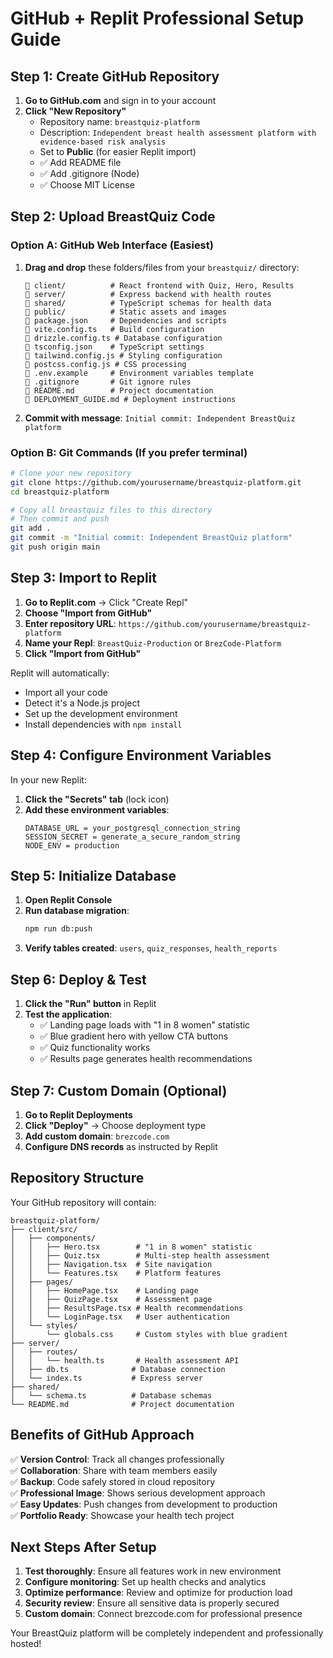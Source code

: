 # GitHub + Replit Professional Setup Guide

## Step 1: Create GitHub Repository

1. **Go to GitHub.com** and sign in to your account
2. **Click "New Repository"**
   - Repository name: `breastquiz-platform`
   - Description: `Independent breast health assessment platform with evidence-based risk analysis`
   - Set to **Public** (for easier Replit import)
   - ✅ Add README file
   - ✅ Add .gitignore (Node)
   - ✅ Choose MIT License

## Step 2: Upload BreastQuiz Code

### Option A: GitHub Web Interface (Easiest)
1. **Drag and drop** these folders/files from your `breastquiz/` directory:
   ```
   📁 client/          # React frontend with Quiz, Hero, Results
   📁 server/          # Express backend with health routes  
   📁 shared/          # TypeScript schemas for health data
   📁 public/          # Static assets and images
   📄 package.json     # Dependencies and scripts
   📄 vite.config.ts   # Build configuration
   📄 drizzle.config.ts # Database configuration
   📄 tsconfig.json    # TypeScript settings
   📄 tailwind.config.js # Styling configuration
   📄 postcss.config.js # CSS processing
   📄 .env.example     # Environment variables template
   📄 .gitignore       # Git ignore rules
   📄 README.md        # Project documentation
   📄 DEPLOYMENT_GUIDE.md # Deployment instructions
   ```

2. **Commit with message**: `Initial commit: Independent BreastQuiz platform`

### Option B: Git Commands (If you prefer terminal)
```bash
# Clone your new repository
git clone https://github.com/yourusername/breastquiz-platform.git
cd breastquiz-platform

# Copy all breastquiz files to this directory
# Then commit and push
git add .
git commit -m "Initial commit: Independent BreastQuiz platform"  
git push origin main
```

## Step 3: Import to Replit

1. **Go to Replit.com** → Click "Create Repl"
2. **Choose "Import from GitHub"**
3. **Enter repository URL**: `https://github.com/yourusername/breastquiz-platform`
4. **Name your Repl**: `BreastQuiz-Production` or `BrezCode-Platform`
5. **Click "Import from GitHub"**

Replit will automatically:
- Import all your code
- Detect it's a Node.js project
- Set up the development environment
- Install dependencies with `npm install`

## Step 4: Configure Environment Variables

In your new Replit:
1. **Click the "Secrets" tab** (lock icon)
2. **Add these environment variables**:
   ```
   DATABASE_URL = your_postgresql_connection_string
   SESSION_SECRET = generate_a_secure_random_string
   NODE_ENV = production
   ```

## Step 5: Initialize Database

1. **Open Replit Console**
2. **Run database migration**:
   ```bash
   npm run db:push
   ```
3. **Verify tables created**: `users`, `quiz_responses`, `health_reports`

## Step 6: Deploy & Test

1. **Click the "Run" button** in Replit
2. **Test the application**:
   - ✅ Landing page loads with "1 in 8 women" statistic
   - ✅ Blue gradient hero with yellow CTA buttons
   - ✅ Quiz functionality works
   - ✅ Results page generates health recommendations

## Step 7: Custom Domain (Optional)

1. **Go to Replit Deployments**
2. **Click "Deploy"** → Choose deployment type
3. **Add custom domain**: `brezcode.com`
4. **Configure DNS records** as instructed by Replit

## Repository Structure

Your GitHub repository will contain:
```
breastquiz-platform/
├── client/src/
│   ├── components/
│   │   ├── Hero.tsx        # "1 in 8 women" statistic
│   │   ├── Quiz.tsx        # Multi-step health assessment
│   │   ├── Navigation.tsx  # Site navigation
│   │   └── Features.tsx    # Platform features
│   ├── pages/
│   │   ├── HomePage.tsx    # Landing page
│   │   ├── QuizPage.tsx    # Assessment page
│   │   ├── ResultsPage.tsx # Health recommendations
│   │   └── LoginPage.tsx   # User authentication
│   └── styles/
│       └── globals.css     # Custom styles with blue gradient
├── server/
│   ├── routes/
│   │   └── health.ts       # Health assessment API
│   ├── db.ts              # Database connection
│   └── index.ts           # Express server
├── shared/
│   └── schema.ts          # Database schemas
└── README.md              # Project documentation
```

## Benefits of GitHub Approach

✅ **Version Control**: Track all changes professionally  
✅ **Collaboration**: Share with team members easily  
✅ **Backup**: Code safely stored in cloud repository  
✅ **Professional Image**: Shows serious development approach  
✅ **Easy Updates**: Push changes from development to production  
✅ **Portfolio Ready**: Showcase your health tech project  

## Next Steps After Setup

1. **Test thoroughly**: Ensure all features work in new environment
2. **Configure monitoring**: Set up health checks and analytics
3. **Optimize performance**: Review and optimize for production load
4. **Security review**: Ensure all sensitive data is properly secured
5. **Custom domain**: Connect brezcode.com for professional presence

Your BreastQuiz platform will be completely independent and professionally hosted!